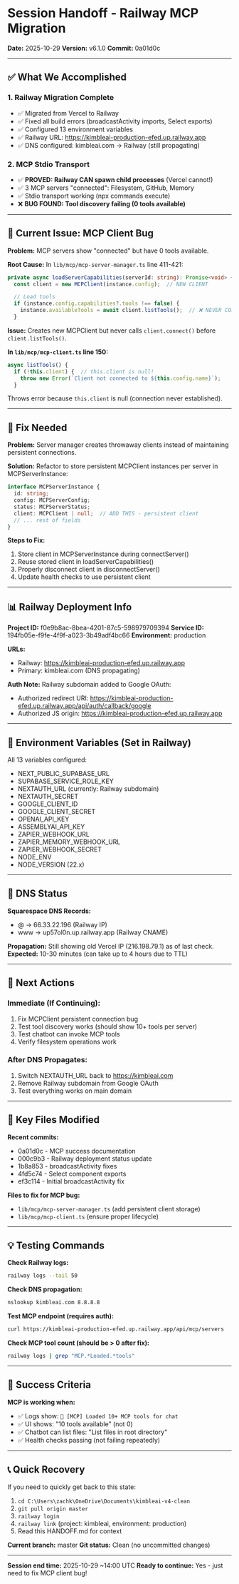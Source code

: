 # Session Handoff - Railway MCP Migration

**Date:** 2025-10-29
**Version:** v6.1.0
**Commit:** 0a01d0c

---

## ✅ What We Accomplished

### 1. Railway Migration Complete
- ✅ Migrated from Vercel to Railway
- ✅ Fixed all build errors (broadcastActivity imports, Select exports)
- ✅ Configured 13 environment variables
- ✅ Railway URL: https://kimbleai-production-efed.up.railway.app
- ✅ DNS configured: kimbleai.com → Railway (still propagating)

### 2. MCP Stdio Transport
- ✅ **PROVED: Railway CAN spawn child processes** (Vercel cannot!)
- ✅ 3 MCP servers "connected": Filesystem, GitHub, Memory
- ✅ Stdio transport working (npx commands execute)
- ❌ **BUG FOUND: Tool discovery failing (0 tools available)**

---

## 🐛 Current Issue: MCP Client Bug

**Problem:** MCP servers show "connected" but have 0 tools available.

**Root Cause:** In `lib/mcp/mcp-server-manager.ts` line 411-421:
```typescript
private async loadServerCapabilities(serverId: string): Promise<void> {
  const client = new MCPClient(instance.config);  // NEW CLIENT

  // Load tools
  if (instance.config.capabilities?.tools !== false) {
    instance.availableTools = await client.listTools();  // ❌ NEVER CONNECTED!
  }
```

**Issue:** Creates new MCPClient but never calls `client.connect()` before `client.listTools()`.

**In `lib/mcp/mcp-client.ts` line 150:**
```typescript
async listTools() {
  if (!this.client) {  // this.client is null!
    throw new Error(`Client not connected to ${this.config.name}`);
  }
```

Throws error because `this.client` is null (connection never established).

---

## 🔧 Fix Needed

**Problem:** Server manager creates throwaway clients instead of maintaining persistent connections.

**Solution:** Refactor to store persistent MCPClient instances per server in MCPServerInstance:
```typescript
interface MCPServerInstance {
  id: string;
  config: MCPServerConfig;
  status: MCPServerStatus;
  client: MCPClient | null;  // ADD THIS - persistent client
  // ... rest of fields
}
```

**Steps to Fix:**
1. Store client in MCPServerInstance during connectServer()
2. Reuse stored client in loadServerCapabilities()
3. Properly disconnect client in disconnectServer()
4. Update health checks to use persistent client

---

## 📊 Railway Deployment Info

**Project ID:** f0e9b8ac-8bea-4201-87c5-598979709394
**Service ID:** 194fb05e-f9fe-4f9f-a023-3b49adf4bc66
**Environment:** production

**URLs:**
- Railway: https://kimbleai-production-efed.up.railway.app
- Primary: kimbleai.com (DNS propagating)

**Auth Note:** Railway subdomain added to Google OAuth:
- Authorized redirect URI: https://kimbleai-production-efed.up.railway.app/api/auth/callback/google
- Authorized JS origin: https://kimbleai-production-efed.up.railway.app

---

## 🔑 Environment Variables (Set in Railway)

All 13 variables configured:
- NEXT_PUBLIC_SUPABASE_URL
- SUPABASE_SERVICE_ROLE_KEY
- NEXTAUTH_URL (currently: Railway subdomain)
- NEXTAUTH_SECRET
- GOOGLE_CLIENT_ID
- GOOGLE_CLIENT_SECRET
- OPENAI_API_KEY
- ASSEMBLYAI_API_KEY
- ZAPIER_WEBHOOK_URL
- ZAPIER_MEMORY_WEBHOOK_URL
- ZAPIER_WEBHOOK_SECRET
- NODE_ENV
- NODE_VERSION (22.x)

---

## 📝 DNS Status

**Squarespace DNS Records:**
- @ → 66.33.22.196 (Railway IP)
- www → up57ol0n.up.railway.app (Railway CNAME)

**Propagation:** Still showing old Vercel IP (216.198.79.1) as of last check.
**Expected:** 10-30 minutes (can take up to 4 hours due to TTL)

---

## 🚀 Next Actions

### Immediate (If Continuing):
1. Fix MCPClient persistent connection bug
2. Test tool discovery works (should show 10+ tools per server)
3. Test chatbot can invoke MCP tools
4. Verify filesystem operations work

### After DNS Propagates:
1. Switch NEXTAUTH_URL back to https://kimbleai.com
2. Remove Railway subdomain from Google OAuth
3. Test everything works on main domain

---

## 📂 Key Files Modified

**Recent commits:**
- 0a01d0c - MCP success documentation
- 000c9b3 - Railway deployment status update
- 1b8a853 - broadcastActivity fixes
- 4fd5c74 - Select component exports
- ef3c114 - Initial broadcastActivity fix

**Files to fix for MCP bug:**
- `lib/mcp/mcp-server-manager.ts` (add persistent client storage)
- `lib/mcp/mcp-client.ts` (ensure proper lifecycle)

---

## 💡 Testing Commands

**Check Railway logs:**
```bash
railway logs --tail 50
```

**Check DNS propagation:**
```bash
nslookup kimbleai.com 8.8.8.8
```

**Test MCP endpoint (requires auth):**
```bash
curl https://kimbleai-production-efed.up.railway.app/api/mcp/servers
```

**Check MCP tool count (should be > 0 after fix):**
```bash
railway logs | grep "MCP.*Loaded.*tools"
```

---

## 🎯 Success Criteria

**MCP is working when:**
- ✅ Logs show: `🔮 [MCP] Loaded 10+ MCP tools for chat`
- ✅ UI shows: "10 tools available" (not 0)
- ✅ Chatbot can list files: "List files in root directory"
- ✅ Health checks passing (not failing repeatedly)

---

## 📞 Quick Recovery

If you need to quickly get back to this state:
1. `cd C:\Users\zachk\OneDrive\Documents\kimbleai-v4-clean`
2. `git pull origin master`
3. `railway login`
4. `railway link` (project: kimbleai, environment: production)
5. Read this HANDOFF.md for context

**Current branch:** master
**Git status:** Clean (no uncommitted changes)

---

**Session end time:** 2025-10-29 ~14:00 UTC
**Ready to continue:** Yes - just need to fix MCP client bug!

